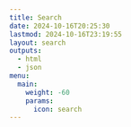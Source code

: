 ```yaml
---
title: Search
date: 2024-10-16T20:25:30
lastmod: 2024-10-16T23:19:55
layout: search
outputs:
  - html
  - json
menu:
  main:
    weight: -60
    params:
      icon: search
---
```

